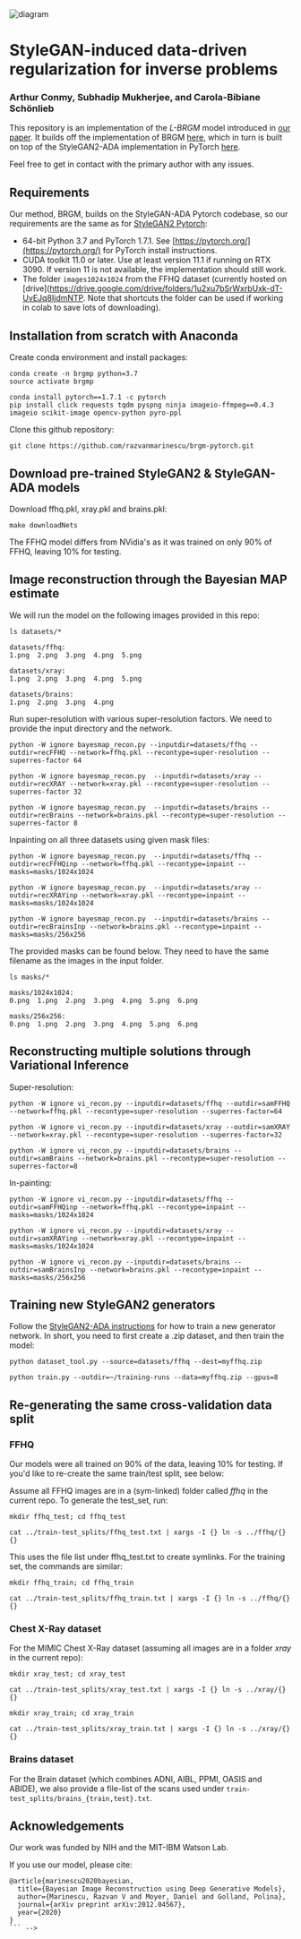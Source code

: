 &nbsp;
&nbsp;
&nbsp;
&nbsp;
&nbsp;

![diagram](https://i.imgur.com/owOS2K3.jpg)

# StyleGAN-induced data-driven regularization for inverse problems <!-- # STYLEGAN-INDUCED DATA-DRIVEN REGULARIZATION FOR in PROBLEMS -->
### Arthur Conmy, Subhadip Mukherjee, and Carola-Bibiane Schönlieb

This repository is an implementation of the *L-BRGM* model introduced in [our paper](https://arxiv.org/abs/2110.03814). It builds off the implementation of BRGM [here](https://github.com/razvanmarinescu/brgm-pytorch), which in turn is built on top of the StyleGAN2-ADA implementation in PyTorch [here](https://github.com/NVlabs/stylegan2-ada-pytorch).

Feel free to get in contact with the primary author with any issues.

## Requirements

Our method, BRGM, builds on the StyleGAN-ADA Pytorch codebase, so our requirements are the same as for [StyleGAN2 Pytorch](https://github.com/NVlabs/stylegan2-ada-pytorch):
* 64-bit Python 3.7 and PyTorch 1.7.1. See [https://pytorch.org/](https://pytorch.org/) for PyTorch install instructions.
* CUDA toolkit 11.0 or later.  Use at least version 11.1 if running on RTX 3090. If version 11 is not available, the implementation should still work.
* The folder `images1024x1024` from the FFHQ dataset (currently hosted on [drive](https://drive.google.com/drive/folders/1u2xu7bSrWxrbUxk-dT-UvEJq8IjdmNTP. Note that shortcuts the folder can be used if working in colab to save lots of downloading).
<!-- * Download the pre-trained model `ffhq.pkl` (available [here]()) and save in the main directory.

<!-- * Python libraries: `pip install click requests tqdm pyspng ninja imageio-ffmpeg==0.4.3`.  We use the Anaconda3 2020.11 distribution which installs most of these by default. -->
<!-- * 1&ndash;8 high-end NVIDIA GPUs with at least 12 GB of memory. We have done all testing and development using NVIDIA DGX-1 with 8 Tesla V100 GPUs. -->
<!-- * For running the inference from a pre-trained model, you need 1 GPU with at least 12GB of memory. We ran on NVIDIA Titan Xp. For training a new StyleGAN2-ADA generator, you need 1-8 GPUS. -->


## Installation from scratch with Anaconda


Create conda environment and install packages:

```
conda create -n brgmp python=3.7 
source activate brgmp

conda install pytorch==1.7.1 -c pytorch 
pip install click requests tqdm pyspng ninja imageio-ffmpeg==0.4.3 imageio scikit-image opencv-python pyro-ppl 

```


Clone this github repository:
```
git clone https://github.com/razvanmarinescu/brgm-pytorch.git 
```

## Download pre-trained StyleGAN2 & StyleGAN-ADA models

Download ffhq.pkl, xray.pkl and brains.pkl:
```
make downloadNets

```

The FFHQ model differs from NVidia's as it was trained on only 90% of FFHQ, leaving 10% for testing. 

## Image reconstruction through the Bayesian MAP estimate

We will run the model on the following images provided in this repo:

```
ls datasets/*

datasets/ffhq:
1.png  2.png  3.png  4.png  5.png

datasets/xray:
1.png  2.png  3.png  4.png  5.png

datasets/brains:
1.png  2.png  3.png  4.png
```

Run super-resolution with various super-resolution factors. We need to provide the input directory and the network. 
```
python -W ignore bayesmap_recon.py --inputdir=datasets/ffhq --outdir=recFFHQ --network=ffhq.pkl --recontype=super-resolution --superres-factor 64
	
python -W ignore bayesmap_recon.py  --inputdir=datasets/xray --outdir=recXRAY --network=xray.pkl --recontype=super-resolution --superres-factor 32

python -W ignore bayesmap_recon.py  --inputdir=datasets/brains --outdir=recBrains --network=brains.pkl --recontype=super-resolution --superres-factor 8
```


Inpainting on all three datasets using given mask files:
```
python -W ignore bayesmap_recon.py  --inputdir=datasets/ffhq --outdir=recFFHQinp --network=ffhq.pkl --recontype=inpaint --masks=masks/1024x1024

python -W ignore bayesmap_recon.py  --inputdir=datasets/xray --outdir=recXRAYinp --network=xray.pkl --recontype=inpaint --masks=masks/1024x1024

python -W ignore bayesmap_recon.py  --inputdir=datasets/brains --outdir=recBrainsInp --network=brains.pkl --recontype=inpaint --masks=masks/256x256
```

The provided masks can be found below. They need to have the same filename as the images in the input folder.

```
ls masks/*
 
masks/1024x1024:
0.png  1.png  2.png  3.png  4.png  5.png  6.png

masks/256x256:
0.png  1.png  2.png  3.png  4.png  5.png  6.png
```


## Reconstructing multiple solutions through Variational Inference

Super-resolution:
```
python -W ignore vi_recon.py --inputdir=datasets/ffhq --outdir=samFFHQ --network=ffhq.pkl --recontype=super-resolution --superres-factor=64

python -W ignore vi_recon.py --inputdir=datasets/xray --outdir=samXRAY --network=xray.pkl --recontype=super-resolution --superres-factor=32

python -W ignore vi_recon.py --inputdir=datasets/brains --outdir=samBrains --network=brains.pkl --recontype=super-resolution --superres-factor=8

```


In-painting:
```
python -W ignore vi_recon.py --inputdir=datasets/ffhq --outdir=samFFHQinp --network=ffhq.pkl --recontype=inpaint --masks=masks/1024x1024

python -W ignore vi_recon.py --inputdir=datasets/xray --outdir=samXRAYinp --network=xray.pkl --recontype=inpaint --masks=masks/1024x1024

python -W ignore vi_recon.py --inputdir=datasets/brains --outdir=samBrainsInp --network=brains.pkl --recontype=inpaint --masks=masks/256x256
```



## Training new StyleGAN2 generators

Follow the [StyleGAN2-ADA instructions](https://github.com/NVlabs/stylegan2-ada-pytorch) for how to train a new generator network. In short, you need to first create a .zip dataset, and then train the model:

```
python dataset_tool.py --source=datasets/ffhq --dest=myffhq.zip

python train.py --outdir=~/training-runs --data=myffhq.zip --gpus=8
```

## Re-generating the same cross-validation data split

### FFHQ

Our models were all trained on 90% of the data, leaving 10% for testing. If you'd like to re-create the same train/test split, see below:

Assume all FFHQ images are in a (sym-linked) folder called *ffhq* in the current repo. To generate the test_set, run:
```
mkdir ffhq_test; cd ffhq_test

cat ../train-test_splits/ffhq_test.txt | xargs -I {} ln -s ../ffhq/{} {} 
```

This uses the file list under ffhq_test.txt to create symlinks. For the training set, the commands are similar:

```
mkdir ffhq_train; cd ffhq_train

cat ../train-test_splits/ffhq_train.txt | xargs -I {} ln -s ../ffhq/{} {} 
```

### Chest X-Ray dataset


For the MIMIC Chest X-Ray dataset (assuming all images are in a folder *xray* in the current repo):

```
mkdir xray_test; cd xray_test

cat ../train-test_splits/xray_test.txt | xargs -I {} ln -s ../xray/{} {} 
```

```
mkdir xray_train; cd xray_train

cat ../train-test_splits/xray_train.txt | xargs -I {} ln -s ../xray/{} {} 
```

### Brains dataset

For the Brain dataset (which combines ADNI, AIBL, PPMI, OASIS and ABIDE), we also provide a file-list of the scans used under `train-test_splits/brains_{train,test}.txt`. 


## Acknowledgements

Our work was funded by NIH and the MIT-IBM Watson Lab.


If you use our model, please cite:
```
@article{marinescu2020bayesian,
  title={Bayesian Image Reconstruction using Deep Generative Models},
  author={Marinescu, Razvan V and Moyer, Daniel and Golland, Polina},
  journal={arXiv preprint arXiv:2012.04567},
  year={2020}
}
``` -->